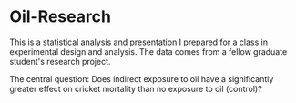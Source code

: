 # Oil-Research
This is a statistical analysis and presentation I prepared for a class in experimental design and analysis. The data comes from a fellow graduate student's research project.

The central question: Does indirect exposure to oil have a significantly greater effect on cricket mortality than no exposure to oil (control)?
